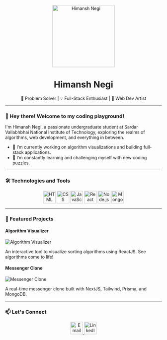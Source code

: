 <div align="center">
  <img src="https://your-profile-image-url.com/your-profile-image.jpg" alt="Himansh Negi" width="200"/>
  <h1>Himansh Negi</h1>
  <p>🚀 Problem Solver | 💡 Full-Stack Enthusiast | 🎨 Web Dev Artist</p>
</div>

---

### 👋 Hey there! Welcome to my coding playground!

I'm Himansh Negi, a passionate undergraduate student at Sardar Vallabhbhai National Institute of Technology, exploring the realms of algorithms, web development, and everything in between.

- 🔭 I’m currently working on algorithm visualizations and building full-stack applications.
- 🌱 I’m constantly learning and challenging myself with new coding puzzles.

---

### 🛠️ Technologies and Tools

<div align="center">
  <img src="https://via.placeholder.com/40" alt="HTML" width="40" height="40"/>
  <img src="https://via.placeholder.com/40" alt="CSS" width="40" height="40"/>
  <img src="https://via.placeholder.com/40" alt="JavaScript" width="40" height="40"/>
  <img src="https://via.placeholder.com/40" alt="React" width="40" height="40"/>
  <img src="https://via.placeholder.com/40" alt="Node.js" width="40" height="40"/>
  <img src="https://via.placeholder.com/40" alt="MongoDB" width="40" height="40"/>
</div>

---

### 🚀 Featured Projects

#### Algorithm Visualizer

![Algorithm Visualizer](https://via.placeholder.com/600x300)

An interactive tool to visualize sorting algorithms using ReactJS. See algorithms come to life!

#### Messenger Clone

![Messenger Clone](https://via.placeholder.com/600x300)

A real-time messenger clone built with NextJS, Tailwind, Prisma, and MongoDB.

---

### 📫 Let's Connect

<div align="center">
  <a href="mailto:your.email@example.com">
    <img src="https://via.placeholder.com/40" alt="Email" width="40" height="40"/>
  </a>
  <a href="https://www.linkedin.com/in/your-linkedin-profile">
    <img src="https://via.placeholder.com/40" alt="LinkedIn" width="40" height="40"/>
  </a>
</div>
